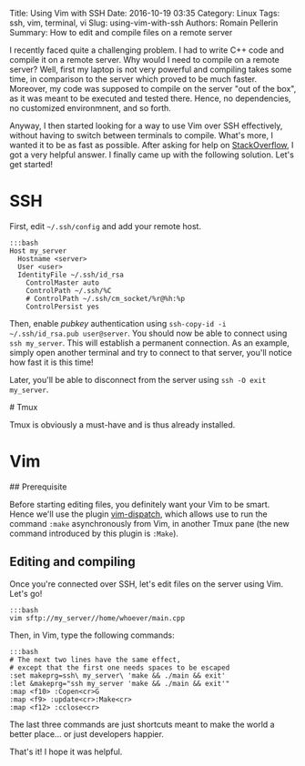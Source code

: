 Title: Using Vim with SSH
Date: 2016-10-19 03:35
Category: Linux
Tags: ssh, vim, terminal, vi
Slug: using-vim-with-ssh 
Authors: Romain Pellerin
Summary: How to edit and compile files on a remote server

I recently faced quite a challenging problem. I had to write C++ code and compile it on a remote server. Why would I need to compile on a remote server? Well, first my laptop is not very powerful and compiling takes some time, in comparison to the server which proved to be much faster. Moreover, my code was supposed to compile on the server "out of the box", as it was meant to be executed and tested there. Hence, no dependencies, no customized environmnent, and so forth.

Anyway, I then started looking for a way to use Vim over SSH effectively, without having to switch between terminals to compile. What's more, I wanted it to be as fast as possible. After asking for help on [StackOverflow](http://unix.stackexchange.com/questions/315844/editing-and-compiling-files-on-a-remote-server-with-vim/315846), I got a very helpful answer. I finally came up with the following solution. Let's get started!

# SSH

First, edit `~/.ssh/config` and add your remote host.

    :::bash
    Host my_server
      Hostname <server>
      User <user>
      IdentityFile ~/.ssh/id_rsa
        ControlMaster auto
        ControlPath ~/.ssh/%C
        # ControlPath ~/.ssh/cm_socket/%r@%h:%p
        ControlPersist yes

Then, enable *pubkey* authentication using `ssh-copy-id -i ~/.ssh/id_rsa.pub user@server`. You should now be able to connect using `ssh my_server`. This will establish a permanent connection. As an example, simply open another terminal and try to connect to that server, you'll notice how fast it is this time!

Later, you'll be able to disconnect from the server using `ssh -O exit my_server`.

# Tmux

Tmux is obviously a must-have and is thus already installed.

# Vim

## Prerequisite

Before starting editing files, you definitely want your Vim to be smart. Hence we'll use the plugin [vim-dispatch](https://github.com/tpope/vim-dispatch), which allows use to run the command `:make` asynchronously from Vim, in another Tmux pane (the new command introduced by this plugin is `:Make`).

## Editing and compiling

Once you're connected over SSH, let's edit files on the server using Vim. Let's go!

    :::bash
    vim sftp://my_server//home/whoever/main.cpp

Then, in Vim, type the following commands:

    :::bash
    # The next two lines have the same effect,
    # except that the first one needs spaces to be escaped
    :set makeprg=ssh\ my_server\ 'make && ./main && exit'
    :let &makeprg="ssh my_server 'make && ./main && exit'"
    :map <f10> :Copen<cr>G
    :map <f9> :update<cr>:Make<cr>
    :map <f12> :cclose<cr>

The last three commands are just shortcuts meant to make the world a better place... or just developers happier.

That's it! I hope it was helpful.
